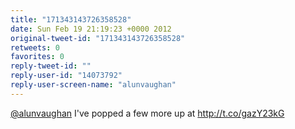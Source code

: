 ```yaml
---
title: "171343143726358528"
date: Sun Feb 19 21:19:23 +0000 2012
original-tweet-id: "171343143726358528"
retweets: 0
favorites: 0
reply-tweet-id: ""
reply-user-id: "14073792"
reply-user-screen-name: "alunvaughan"
---
```

<a href="https://twitter.com/alunvaughan">@alunvaughan</a> I've popped a few more up at http://t.co/gazY23kG
